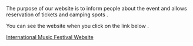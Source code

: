 

The purpose of our website is to inform people about the event and allows reservation of tickets and camping spots .

You can see the website when you click on the link below .

[International Music Festival Website](http://i416657.hera.fhict.nl/)